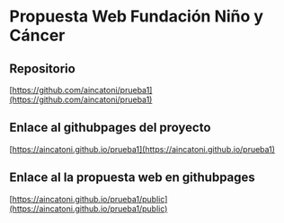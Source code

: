 ## <h1>Propuesta Web Fundación Niño y Cáncer</h1>

## Repositorio

[https://github.com/aincatoni/prueba1](https://github.com/aincatoni/prueba1)

## Enlace al githubpages del proyecto

[https://aincatoni.github.io/prueba1](https://aincatoni.github.io/prueba1)

## Enlace al la propuesta web en githubpages

[https://aincatoni.github.io/prueba1/public](https://aincatoni.github.io/prueba1/public)




